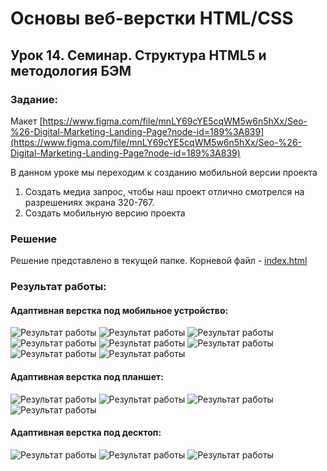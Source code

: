 # Основы веб-верстки HTML/CSS
## Урок 14. Семинар. Структура HTML5 и методология БЭМ

### Задание:

Макет [https://www.figma.com/file/mnLY69cYE5cqWM5w6n5hXx/Seo-%26-Digital-Marketing-Landing-Page?node-id=189%3A839](https://www.figma.com/file/mnLY69cYE5cqWM5w6n5hXx/Seo-%26-Digital-Marketing-Landing-Page?node-id=189%3A839)

В данном уроке мы переходим к созданию мобильной версии проекта

1. Создать медиа запрос, чтобы наш проект отлично смотрелся на разрешениях экрана 320-767.
2. Создать мобильную версию проекта

### Решение

Решение представлено в текущей папке. Корневой файл - [index.html](index.html)

### Результат работы:

#### Адаптивная верстка под мобильное устройство:
![Результат работы](result375_1.png)
![Результат работы](result375_2.png)
![Результат работы](result375_3.png)
![Результат работы](result375_4.png)
![Результат работы](result375_5.png)
![Результат работы](result375_6.png)
![Результат работы](result375_7.png)
![Результат работы](result375_8.png)


#### Адаптивная верстка под планшет:

![Результат работы](result1024_1.png)
![Результат работы](result1024_2.png)
![Результат работы](result1024_3.png)
![Результат работы](result1024_4.png)

#### Адаптивная верстка под десктоп:

![Результат работы](result1600_1.png)
![Результат работы](result1600_2.png)
![Результат работы](result1600_3.png)
